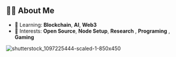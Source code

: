 ## 👨‍💻 About Me
- 🌱 Learning: **Blockchain**, **AI**, **Web3**
- 🚀 Interests: **Open Source**, **Node Setup**, **Research** , **Programing** , **Gaming**

![shutterstock_1097225444-scaled-1-850x450](https://github.com/user-attachments/assets/cc335e88-9d2c-4a37-81fb-dd84c6300c0f)

